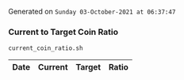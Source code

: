 Generated on `Sunday 03-October-2021 at 06:37:47`

### Current to Target Coin Ratio
`current_coin_ratio.sh`

Date|Current|Target|Ratio
---|---|---|---
